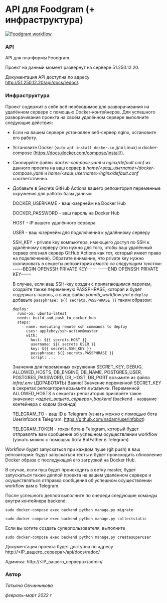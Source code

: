 # API для Foodgram (+ инфраструктура)

[![Foodgram workflow](https://github.com/tanja-ovc/foodgram-project-react/actions/workflows/foodgram_workflow.yml/badge.svg)](https://github.com/tanja-ovc/foodgram-project-react/actions/workflows/foodgram_workflow.yml)

### API

API для платформы Foodgram.

Проект на данный момент развёрнут на сервере 51.250.12.20.

Документация API доступна по адресу http://51.250.12.20/api/docs/redoc/.

### Инфраструктура

Проект содержит в себе всё необходимое для разворачивания на удалённом сервере с помощью Docker-контейнеров.
Для успешного разворачивания проекта на своём удалённом сервере выполните следующие действия:

 - Если на вашем сервере установлен веб-сервер nginx, остановите его работу.

 - Установите Docker (```sudo apt install docker.io``` для Linux) и docker-compose (https://docs.docker.com/compose/install/).

- Скопируйте файлы _docker-compose.yaml_ и _nginx/default.conf_ из данного проекта на ваш сервер в _home/<ваш_username>/docker-compose.yaml_ и _home/<ваш_username>/nginx/default.conf_ соответственно.

- Добавьте в Secrets GitHub Actions вашего репозитория переменные окружения для работы базы данных:

  DOCKER_USERNAME - ваш юзернейм на Docker Hub

  DOCKER_PASSWORD - ваш пароль на Docker Hub

  HOST - IP вашего удалённого сервера

  USER - ваш юзернейм для подключения к удалённому серверу

  SSH_KEY - private key компьютера, имеющего доступ по SSH к удалённому серверу (это нужно для того, чтобы ваш удалённый сервер опознал сервер GitHub Actions как тот, который имеет право на подключение).
  Обратите внимание, что private key нужно скопировать в секреты репозитория *вместе со следующим текстом*:
  -----BEGIN OPENSSH PRIVATE KEY-----
  -----END OPENSSH PRIVATE KEY-----

  В случае, если ваш SSH-key создан с прилагающимся паролем, создайте также переменную PASSPHRASE, которая и будет содержать пароль, а в код файла _yamdb\_workflow.yml_ в ```deploy``` добавьте ```passphrase: ${{ secrets.PASSPHRASE }}``` таким образом:
          
  ```
  deploy:
    runs-on: ubuntu-latest
    needs: build_and_push_to_docker_hub
    steps:
      - name: executing remote ssh commands to deploy
        uses: appleboy/ssh-action@master
        with:
          host: ${{ secrets.HOST }}
          username: ${{ secrets.USER }}
          key: ${{ secrets.SSH_KEY }}
          passphrase: ${{ secrets.PASSPHRASE }}
          script: ...
  ```

  Значения для переменных окружения SECRET_KEY, DEBUG, ALLOWED_HOSTS, DB_ENGINE, DB_NAME, POSTGRES_USER, POSTGRES_PASSWORD, DB_HOST, DB_PORT возьмите из файла _infra/.env_ (ДОРАБОТАТЬ)
  Важно! Значение переменной SECRET_KEY в секретах репозитория *возьмите в кавычки*.
  Переменной ALLOWED_HOSTS в секретах репозитория присвойте такое значение:
  _<адрес_вашего_сервера>,backend_
  (backend - название контейнера с кодом бэкенда)

  TELEGRAM_TO - ваш ID в Telegram (узнать можно с помощью бота Userinfobot в Telegram: https://github.com/nadam/userinfobot)

  TELEGRAM_TOKEN - токен бота в Telegram, который будет отправлять вам сообщение об успешном осуществлении workflow (узнать можно с помощью бота BotFather в Telegram)

Workflow будет запускаться при каждом пуше (git push) в ваш репозиторий: будут запускаться тесты и будет происходить обновление Docker образа с последующей его загрузкой на Docker Hub.

В случае, если пуш будет происходить в ветку master, будет запускаться также деплой проекта на вашем удалённом сервере и осуществляться отправка сообщения об успешном осуществлении workflow вам в Telegram.

После успешного деплоя выполните по очереди следующие команды внутри контейнера backend:

```sudo docker-compose exec backend python manage.py migrate```

```sudo docker-compose exec backend python manage.py collectstatic```

Если вы хотите создать суперпользователя, выполните

```sudo docker-compose exec backend python manage.py createsuperuser```

Документация проекта будет доступна по адресу http://<IP_вашего_сервера>/api/docs/redoc/

Админка: http://<IP_вашего_сервера>/admin/



### Автор

_Татьяна Овчинникова_

_февраль-март 2022 г_